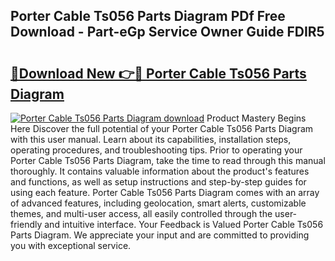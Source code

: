 ## Porter Cable Ts056 Parts Diagram PDf Free Download - Part-eGp Service Owner Guide FDIR5

# <h2><a href="http://dfpspg.blite.top/?on=Porter+Cable+Ts056+Parts+Diagram">🔗Download New 👉🔴 Porter Cable Ts056 Parts Diagram</a></h2>

[![Porter Cable Ts056 Parts Diagram download](https://i.imgur.com/lujVjoI.png)](http://dfpspg.blite.top/?on=Porter+Cable+Ts056+Parts+Diagram)
Product Mastery Begins Here Discover the full potential of your Porter Cable Ts056 Parts Diagram with this user manual. Learn about its capabilities, installation steps, operating procedures, and troubleshooting tips. Prior to operating your Porter Cable Ts056 Parts Diagram, take the time to read through this manual thoroughly. It contains valuable information about the product's features and functions, as well as setup instructions and step-by-step guides for using each feature. Porter Cable Ts056 Parts Diagram comes with an array of advanced features, including geolocation, smart alerts, customizable themes, and multi-user access, all easily controlled through the user-friendly and intuitive interface. Your Feedback is Valued Porter Cable Ts056 Parts Diagram. We appreciate your input and are committed to providing you with exceptional service.
